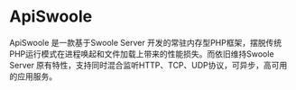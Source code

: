# ApiSwoole
ApiSwoole 是一款基于Swoole Server 开发的常驻内存型PHP框架，摆脱传统PHP运行模式在进程唤起和文件加载上带来的性能损失。而依旧维持Swoole Server 原有特性，支持同时混合监听HTTP、TCP、UDP协议，可异步，高可用的应用服务。
